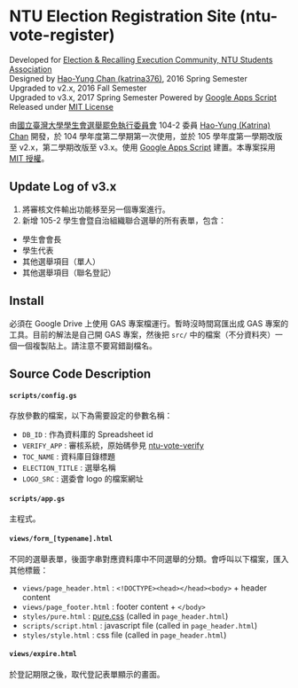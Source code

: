 # NTU Election Registration Site (ntu-vote-register)
Developed for [Election &amp; Recalling Execution Community, NTU Students Association](https://vote.ntustudents.org/)  
Designed by [Hao-Yung Chan (katrina376)](https://github.com/katrina376/), 2016 Spring Semester  
Upgraded to v2.x, 2016 Fall Semester  
Upgraded to v3.x, 2017 Spring Semester
Powered by [Google Apps Script](https://developers.google.com/apps-script/)  
Released under [MIT License](https://github.com/katrina376/ntu-vote-register/blob/master/LICENSE)

由[國立臺灣大學學生會選舉罷免執行委員會](https://vote.ntustudents.org/) 104-2 委員 [Hao-Yung (Katrina) Chan](https://github.com/katrina376/) 開發，於 104 學年度第二學期第一次使用，並於 105 學年度第一學期改版至 v2.x，第二學期改版至 v3.x。使用 [Google Apps Script](https://developers.google.com/apps-script/) 建置。本專案採用 [MIT 授權](https://github.com/katrina376/ntu-vote-register/blob/master/LICENSE)。

## Update Log of v3.x
1. 將審核文件輸出功能移至另一個專案進行。
2. 新增 105-2 學生會暨自治組織聯合選舉的所有表單，包含：
  * 學生會會長
  * 學生代表
  * 其他選舉項目（單人）
  * 其他選舉項目（聯名登記）

## Install
必須在 Google Drive 上使用 GAS 專案檔運行。暫時沒時間寫匯出成 GAS 專案的工具。目前的解法是自己開 GAS 專案，然後把 `src/` 中的檔案（不分資料夾）一個一個複製貼上。請注意不要寫錯副檔名。

## Source Code Description
#### `scripts/config.gs`
存放參數的檔案，以下為需要設定的參數名稱：
+ `DB_ID` : 作為資料庫的 Spreadsheet id
+ `VERIFY_APP` : 審核系統，原始碼參見 [ntu-vote-verify](https://github.com/ntu-vote-verify)
+ `TOC_NAME` : 資料庫目錄標題
+ `ELECTION_TITLE` : 選舉名稱
+ `LOGO_SRC` : 選委會 logo 的檔案網址

#### `scripts/app.gs`
主程式。

#### `views/form_[typename].html`
不同的選舉表單，後面字串對應資料庫中不同選舉的分類。會呼叫以下檔案，匯入其他標籤：
+ `views/page_header.html` : `<!DOCTYPE><head></head><body>` + header content  
+ `views/page_footer.html` : footer content + `</body>`
+ `styles/pure.html` : [pure.css](http://purecss.io) (called in `page_header.html`)  
+ `scripts/script.html` : javascript file (called in `page_header.html`)  
+ `styles/style.html` : css file (called in `page_header.html`)  

#### `views/expire.html`
於登記期限之後，取代登記表單顯示的畫面。
